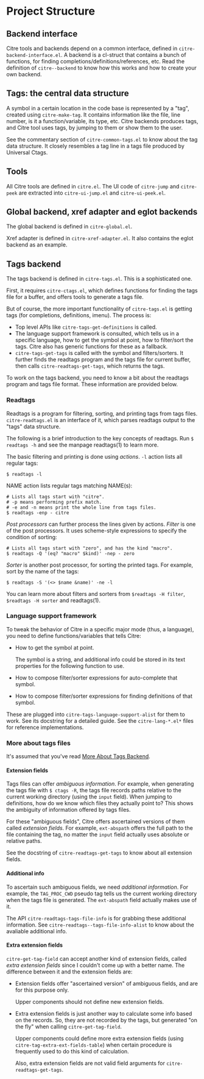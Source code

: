 # Project Structure

## Backend interface

Citre tools and backends depend on a common interface, defined in
`citre-backend-interface.el`. A backend is a cl-struct that contains a bunch of
functions, for finding completions/definitions/references, etc. Read the
definition of `citre--backend` to know how this works and how to create your
own backend.

## Tags: the central data structure

A symbol in a certain location in the code base is represented by a "tag",
created using `citre-make-tag`. It contains information like the file, line
number, is it a function/variable, its type, etc. Citre backends produces tags,
and Citre tool uses tags, by jumping to them or show them to the user.

See the commentary section of `citre-common-tags.el` to know about the tag data
structure. It closely resembles a tag line in a tags file produced by Universal
Ctags.

## Tools

All Citre tools are defined in `citre.el`. The UI code of `citre-jump` and
`citre-peek` are extracted into `citre-ui-jump.el` and `citre-ui-peek.el`.

## Global backend, xref adapter and eglot backends

The global backend is defined in `citre-global.el`.

Xref adapter is defined in `citre-xref-adapter.el`. It also contains the eglot
backend as an example.

## Tags backend

The tags backend is defined in `citre-tags.el`. This is a sophisticated one.

First, it requires `citre-ctags.el`, which defines functions for finding the
tags file for a buffer, and offers tools to generate a tags file.

But of course, the more important functionality of `citre-tags.el` is getting
tags (for completions, definitions, imenu). The process is:

- Top level APIs like `citre-tags-get-definitions` is called.
- The language support framework is consulted, which tells us in a specific
  language, how to get the symbol at point, how to filter/sort the tags. Citre
  also has generic functions for these as a fallback.
- `citre-tags-get-tags` is called with the symbol and filters/sorters. It
  further finds the readtags program and the tags file for current buffer, then
  calls `citre-readtags-get-tags`, which returns the tags.

To work on the tags backend, you need to know a bit about the readtags program
and tags file format. These information are provided below.

### Readtags

Readtags is a program for filtering, sorting, and printing tags from tags
files. `citre-readtags.el` is an interface of it, which parses readtags output
to the "tags" data structure.

The following is a brief introduction to the key concepts of readtags. Run `$
readtags -h` and see the manpage readtags(1) to learn more.

The basic filtering and printing is done using *actions*. `-l` action lists all
regular tags:

``` console
$ readtags -l
```

NAME action lists regular tags matching NAME(s):

``` console
# Lists all tags start with "citre".
# -p means performing prefix match.
# -e and -n means print the whole line from tags files.
$ readtags -enp - citre
```

*Post processors* can further process the lines given by actions. *Filter* is
one of the post processors. It uses scheme-style expressions to specify the
condition of sorting:

``` console
# Lists all tags start with "zero", and has the kind "macro".
$ readtags -Q '(eq? "macro" $kind)' -nep - zero
```

*Sorter* is another post processor, for sorting the printed tags. For
example, sort by the name of the tags:

``` console
$ readtags -S '(<> $name &name)' -ne -l
```

You can learn more about filters and sorters from `$readtags -H filter`,
`$readtags -H sorter` and readtags(1).

### Language support framework

To tweak the behavior of Citre in a specific major mode (thus, a language), you
need to define functions/variables that tells Citre:

- How to get the symbol at point.

  The symbol is a string, and additional info could be stored in its text
  properties for the following function to use.

- How to compose filter/sorter expressions for auto-complete that symbol.

- How to compose filter/sorter expressions for finding definitions of that
  symbol.

These are plugged into `citre-tags-language-support-alist` for them to work.
See its docstring for a detailed guide. See the `citre-lang-*.el*` files for
reference implementations.

### More about tags files

It's assumed that you've read [More About Tags
Backend](../user-manual/more-about-tags-backend.md).

#### Extension fields

Tags files can offer *ambiguous information*. For example, when generating the
tags file with `$ ctags -R`, the tags file records paths relative to the
current working directory (using the `input` field). When jumping to
definitions, how do we know which files they actually point to? This shows the
ambiguity of information offered by tags files.

For these "ambiguous fields", Citre offers ascertained versions of them called
*extension fields*. For example, `ext-abspath` offers the full path to the file
containing the tag, no matter the `input` field actually uses absolute or
relative paths.

See the docstring of `citre-readtags-get-tags` to know about all extension
fields.

#### Additional info

To ascertain such ambiguous fields, we need *additional information*. For
example, the `TAG_PROC_CWD` pseudo tag tells us the current working directory
when the tags file is generated. The `ext-abspath` field actually makes use of
it.

The API `citre-readtags-tags-file-info` is for grabbing these additional
information. See `citre-readtags--tags-file-info-alist` to know about the
avaliable additional info.

#### Extra extension fields

`citre-get-tag-field` can accept another kind of extension fields,
called *extra extension fields* since I couldn't come up with a better
name. The difference between it and the extension fields are:

- Extension fields offer "ascertained version" of ambiguous fields, and
  are for this purpose only.

  Upper components should not define new extension fields.

- Extra extension fields is just another way to calculate some info based on
  the records. So, they are not recorded by the tags, but generated "on the
  fly" when calling `citre-get-tag-field`.

  Upper components could define more extra extension fields (using
  `citre-tag-extra-ext-fields-table`) when certain procedure is frequently
  used to do this kind of calculation.

  Also, extra extension fields are not valid field arguments for
  `citre-readtags-get-tags`.
